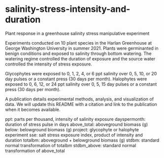 # salinity-stress-intensity-and-duration
Plant response in a greenhouse salinity stress manipulative experiment 

Experiments conducted on 10 plant species in the Harlan Greenhouse at George Washington University in summer 2021. Plants were germinanted in benign conditions and exposed to salinity through bottom watering. The watering regime controlled the duration of exposure and the source water controlled the intensity of stress exposure. 

Glycophytes were exposed to 0, 1, 2, 4, or 6 ppt salinity over 0, 5, 10, or 20 day pulses or a constant press (30 days per month). Halophytes were exposed to 0, 6, 12, or 24 ppt salinity over 0, 5, 15 day pulses or a constant press (30 days per month).

A publication details experimental methods, analysis, and visualization of data. We will update this README with a citation and link to the publication when it becomes available. 

ppt: parts per thousand, intensity of salinity exposure
dayspermonth: duration of stress pulse in days
above_total: aboveground biomass (g)
below: belowground biomass (g)
project: glycophyte or halophyte experiment
sse: salt stress exposure index, product of intensity and duration
totalbm: aboveground + belowground biomass (g)
stdbm: standard normal transformation of totalbm
stdbm_above: standard normal transformation of above_total
